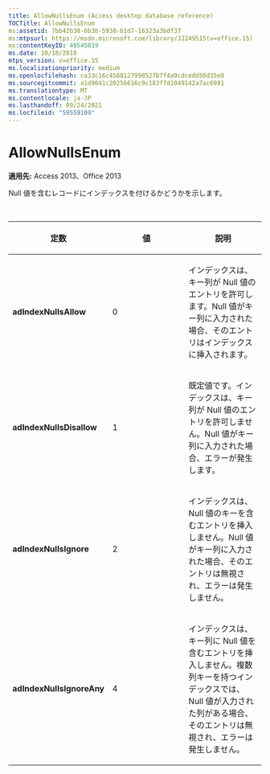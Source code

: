 ```yaml
---
title: AllowNullsEnum (Access desktop database reference)
TOCTitle: AllowNullsEnum
ms:assetid: 7bb42b38-6b3b-5930-b1d7-16323a3bdf37
ms:mtpsurl: https://msdn.microsoft.com/library/JJ249515(v=office.15)
ms:contentKeyID: 48545819
ms.date: 10/18/2018
mtps_version: v=office.15
ms.localizationpriority: medium
ms.openlocfilehash: ca33c16c4588127998527b7f4a9cdcedd50d35e0
ms.sourcegitcommit: a1d9041c20256616c9c183f7d1049142a7ac6991
ms.translationtype: MT
ms.contentlocale: ja-JP
ms.lasthandoff: 09/24/2021
ms.locfileid: "59559109"
---
```

# <a name="allownullsenum"></a>AllowNullsEnum

**適用先:** Access 2013、Office 2013

Null 値を含むレコードにインデックスを付けるかどうかを示します。

<br/>

<table>
<colgroup>
<col style="width: 33%" />
<col style="width: 33%" />
<col style="width: 33%" />
</colgroup>
<thead>
<tr class="header">
<th><p>定数</p></th>
<th><p>値</p></th>
<th><p>説明</p></th>
</tr>
</thead>
<tbody>
<tr class="odd">
<td><p><strong>adIndexNullsAllow</strong></p></td>
<td><p>0</p></td>
<td><p>インデックスは、キー列が Null 値のエントリを許可します。Null 値がキー列に入力された場合、そのエントリはインデックスに挿入されます。</p></td>
</tr>
<tr class="even">
<td><p><strong>adIndexNullsDisallow</strong></p></td>
<td><p>1</p></td>
<td><p>既定値です。インデックスは、キー列が Null 値のエントリを許可しません。Null 値がキー列に入力された場合、エラーが発生します。</p></td>
</tr>
<tr class="odd">
<td><p><strong>adIndexNullsIgnore</strong></p></td>
<td><p>2</p></td>
<td><p>インデックスは、Null 値のキーを含むエントリを挿入しません。Null 値がキー列に入力された場合、そのエントリは無視され、エラーは発生しません。</p></td>
</tr>
<tr class="even">
<td><p><strong>adIndexNullsIgnoreAny</strong></p></td>
<td><p>4 </p></td>
<td><p>インデックスは、キー列に Null 値を含むエントリを挿入しません。複数列キーを持つインデックスでは、Null 値が入力された列がある場合、そのエントリは無視され、エラーは発生しません。</p></td>
</tr>
</tbody>
</table>


